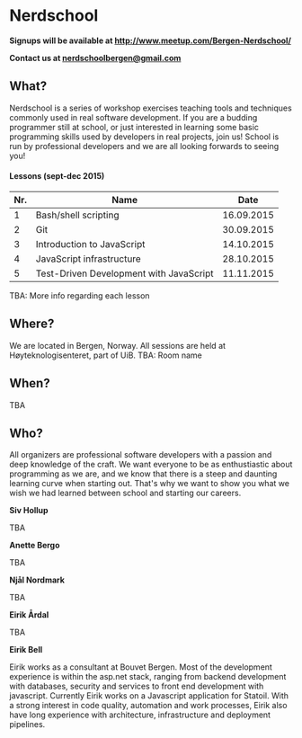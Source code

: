 # Nerdschool

**Signups will be available at http://www.meetup.com/Bergen-Nerdschool/**

**Contact us at nerdschoolbergen@gmail.com**

## What?

Nerdschool is a series of workshop exercises teaching tools and techniques commonly used in real software development. If you are a budding programmer still at school, or just interested in learning some basic programming skills used by developers in real projects, join us! School is run by professional developers and we are all looking forwards to seeing you!

#### Lessons (sept-dec 2015)

Nr. | Name | Date
----|------|-------
1   | Bash/shell scripting | 16.09.2015
2   | Git | 30.09.2015
3   | Introduction to JavaScript | 14.10.2015
4   | JavaScript infrastructure | 28.10.2015
5   | Test-Driven Development with JavaScript | 11.11.2015

TBA: More info regarding each lesson

## Where?

We are located in Bergen, Norway. All sessions are held at Høyteknologisenteret, part of UiB.
TBA: Room name

## When?

TBA

## Who?

All organizers are professional software developers with a passion and deep knowledge of the craft. We want everyone to be as enthustiastic about programming as we are, and we know that there is a steep and daunting learning curve when starting out. That's why we want to show you what we wish we had learned between school and starting our careers.

**Siv Hollup**

TBA

**Anette Bergo**

TBA

**Njål Nordmark**

TBA

**Eirik Årdal**

TBA

**Eirik Bell**

Eirik works as a consultant at Bouvet Bergen. Most of the development experience is within the asp.net stack, ranging from backend development with databases, security and services to front end development with javascript. Currently Eirik works on a Javascript application for Statoil. With a strong interest in code quality, automation and work processes, Eirik also have long experience with architecture, infrastructure and deployment pipelines.
